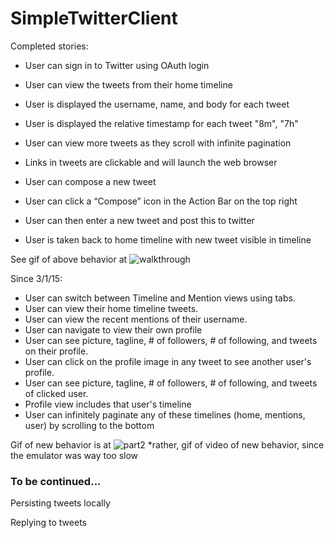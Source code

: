 # SimpleTwitterClient

Completed stories:

- User can sign in to Twitter using OAuth login

- User can view the tweets from their home timeline

- User is displayed the username, name, and body for each tweet

- User is displayed the relative timestamp for each tweet "8m", "7h"

- User can view more tweets as they scroll with infinite pagination

- Links in tweets are clickable and will launch the web browser

- User can compose a new tweet

- User can click a “Compose” icon in the Action Bar on the top right

- User can then enter a new tweet and post this to twitter

- User is taken back to home timeline with new tweet visible in timeline

See gif of above behavior at ![walkthrough](https://s3.amazonaws.com/uploads.hipchat.com/20599/752135/xeS2njM42ZLqXJ1/twitter_client.gif)

Since 3/1/15:
- User can switch between Timeline and Mention views using tabs.
- User can view their home timeline tweets.
- User can view the recent mentions of their username.
- User can navigate to view their own profile
- User can see picture, tagline, # of followers, # of following, and tweets on their profile.
- User can click on the profile image in any tweet to see another user's profile.
- User can see picture, tagline, # of followers, # of following, and tweets of clicked user.
- Profile view includes that user's timeline
- User can infinitely paginate any of these timelines (home, mentions, user) by scrolling to the bottom

Gif of new behavior is at ![part2](https://s3.amazonaws.com/uploads.hipchat.com/20599/752135/GCHgiSDsiWq5sWN/twitter_client_part_2.gif)
*rather, gif of video of new behavior, since the emulator was way too slow



### To be continued...

Persisting tweets locally

Replying to tweets

